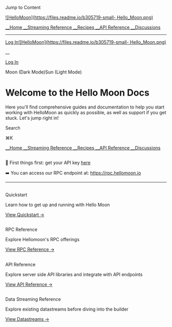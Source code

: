 Jump to Content

[![HelloMoon](https://files.readme.io/b305719-small-
Hello_Moon.png)](https://hellomoon.io/developers)

[ __Home](/)[ __Streaming Reference](/docs)[ __Recipes](/recipes)[ __API
Reference](/reference)[ __Discussions](/discuss)

* * *

[Log
In](/login?redirect_uri=/)[![HelloMoon](https://files.readme.io/b305719-small-
Hello_Moon.png)](https://hellomoon.io/developers)

 __

[Log In](/login?redirect_uri=/)

Moon (Dark Mode)Sun (Light Mode)

# Welcome to the Hello Moon Docs

Here you'll find comprehensive guides and documentation to help you start
working with HelloMoon as quickly as possible, as well as support if you get
stuck. Let's jump right in!

Search

⌘K

[ __Home](/)[ __Streaming Reference](/docs)[ __Recipes](/recipes)[ __API
Reference](/reference)[ __Discussions](/discuss)

##

🔑 First things first: get your API key
[here](https://hellomoon.readme.io/reference/get-your-api-key)

➡️ You can access our RPC endpoint at: <https://rpc.hellomoon.io>

* * *

##

Quickstart

Learn how to get up and running with Hello Moon

[View Quickstart →](https://hellomoon.readme.io/docs/quickstart)

##

RPC Reference

Explore Hellomoon's RPC offerings

[View RPC Reference →](/reference/rpc-quickstart)

##

API Reference

Explore server side API libraries and integrate with API endpoints

[View API Reference →](https://hellomoon.readme.io/reference)

##

Data Streaming Reference

Explore existing datastreams before diving into the builder

[View Datastreams →](https://hellomoon.readme.io/docs/your-first-data-stream)

